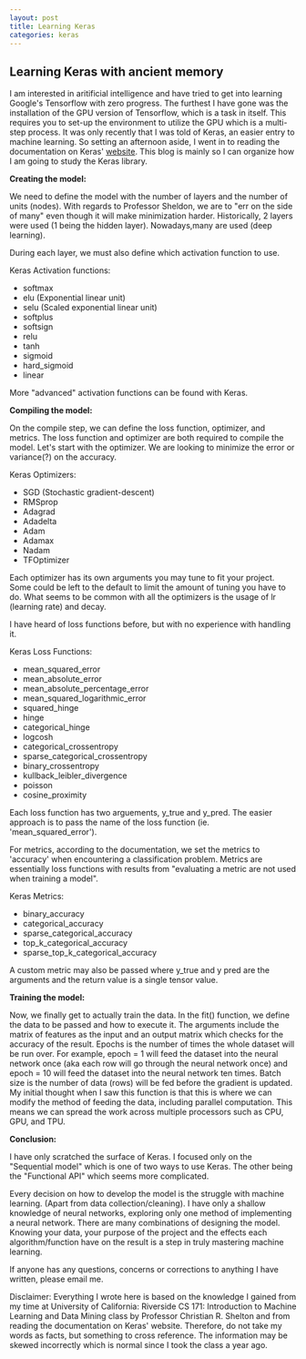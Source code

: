 ```yaml
---
layout: post
title: Learning Keras
categories: keras 
---
```


<h2>Learning Keras with ancient memory</h2>
<p>
I am interested in aritificial intelligence and have tried to get into learning Google's Tensorflow with zero progress. The furthest I have gone was the installation of the GPU version of Tensorflow, which is a task in itself. This requires you to set-up the environment to utilize the GPU which is a multi-step process. It was only recently that I was told of Keras, an easier entry to machine learning. So setting an afternoon aside, I went in to reading the documentation on Keras' <a href="https://keras.io/">website</a>. This blog is mainly so I can organize how I am going to study the Keras library.
</p>

<b>Creating the model:</b>
<p>
We need to define the model with the number of layers and the number of units (nodes).
With regards to Professor Sheldon, we are to "err on the side of many" even though it
will make minimization harder. Historically, 2 layers were used (1 being the hidden layer). Nowadays,many are used (deep learning).
</p>

<p>
During each layer, we must also define which activation function to use.
</p>
Keras Activation functions:
<ul>
  <li>softmax</li>
  <li>elu (Exponential linear unit)</li>
  <li>selu (Scaled exponential linear unit)</li>
  <li>softplus</li>
  <li>softsign</li>
  <li>relu</li>
  <li>tanh</li>
  <li>sigmoid</li>
  <li>hard_sigmoid</li>
  <li>linear</li>
</ul>
<p>
More "advanced" activation functions can be found with Keras.
</p>

<b>Compiling the model:</b>
<p>
On the compile step, we can define the loss function, optimizer, and metrics. The loss function and optimizer are both required to compile the model.
Let's start with the optimizer. We are looking to minimize the error or variance(?) on the accuracy.
</p>
Keras Optimizers:
<ul>
  <li>SGD (Stochastic gradient-descent)</li>
  <li>RMSprop</li>
  <li>Adagrad</li>
  <li>Adadelta</li>
  <li>Adam</li>
  <li>Adamax</li>
  <li>Nadam</li>
  <li>TFOptimizer</li>
</ul>
<p>
Each optimizer has its own arguments you may tune to fit your project. Some could be left to the default to limit the amount of tuning you have to do. What seems to be common with all the optimizers is
the usage of lr (learning rate) and decay.
</p>

<p>
I have heard of loss functions before, but with no experience with handling it.
</p>
Keras Loss Functions: 
<ul>
  <li>mean_squared_error</li>
  <li>mean_absolute_error</li>
  <li>mean_absolute_percentage_error</li>
  <li>mean_squared_logarithmic_error</li>
  <li>squared_hinge</li>
  <li>hinge</li>
  <li>categorical_hinge</li>
  <li>logcosh</li>
  <li>categorical_crossentropy</li>
  <li>sparse_categorical_crossentropy</li>
  <li>binary_crossentropy</li>
  <li>kullback_leibler_divergence</li>
  <li>poisson</li>
  <li>cosine_proximity</li>
</ul>
<p>
Each loss function has two arguements, y_true and y_pred. The easier approach is to pass the name of the loss function (ie. 'mean_squared_error').
</p>

<p>
For metrics, according to the documentation, we set the metrics to 'accuracy' when encountering 
a classification problem. Metrics are essentially loss functions with results from "evaluating a metric are not used when training a model".
</p>
Keras Metrics:
<ul>
  <li>binary_accuracy</li>
  <li>categorical_accuracy</li>
  <li>sparse_categorical_accuracy</li>
  <li>top_k_categorical_accuracy</li>
  <li>sparse_top_k_categorical_accuracy</li>
</ul>
<p>
A custom metric may also be passed where y_true and y pred are the arguments and the return value is a single tensor value.
</p>

<b>Training the model:</b>
<p>
Now, we finally get to actually train the data. In the fit() function, we define the data to be passed and how to execute it. The arguments include the matrix of features as the input and an output matrix which checks for the accuracy of the result. Epochs is the number of times the whole dataset will be run over. For example, epoch = 1 will feed the dataset into the neural network once (aka each row will go through the neural network once) and epoch = 10 will feed the dataset into the neural network ten times. Batch size is the number of data (rows) will be fed before the gradient is updated.
My initial thought when I saw this function is that this is where we can modify the method of feeding the data, including parallel computation. This means we can spread the work across multiple processors such as CPU, GPU, and TPU.
</p>

<b>Conclusion:</b>
<p>I have only scratched the surface of Keras. I focused only on the "Sequential model" which is one of two ways to use Keras. The other being the "Functional API" which seems more complicated.</p> 

<p>
Every decision on how to develop the model is the struggle with machine learning. (Apart from data collection/cleaning). I have only a shallow knowledge of neural networks, exploring only one method of implementing a neural network. There are many combinations of designing the model. Knowing your data, your purpose of the project and the effects each algorithm/function have on the result is a step in truly mastering machine learning.
</p>

If anyone has any questions, concerns or corrections to anything I have written, please email me.

<p>
Disclaimer: Everything I wrote here is based on the knowledge I gained from my time at University of California: Riverside CS 171: Introduction to Machine Learning and Data Mining class by Professor Christian R. Shelton and from reading the documentation on Keras' website. Therefore, do not take my words as facts, but something to cross reference. The information may be skewed incorrectly which is normal since I took the class a year ago.
</p>
